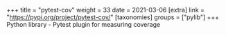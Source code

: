 +++
title = "pytest-cov"
weight = 33
date = 2021-03-06
[extra]
link = "https://pypi.org/project/pytest-cov/"
[taxonomies]
groups = ["pylib"]
+++
Python library - Pytest plugin for measuring coverage

